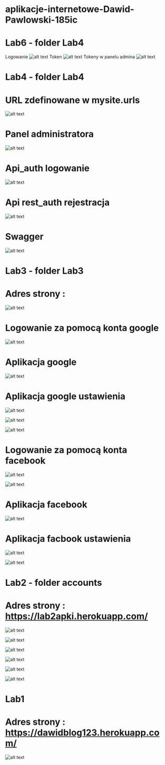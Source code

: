 # aplikacje-internetowe-Dawid-Pawlowski-185ic

# Lab6 - folder Lab4
Logowanie 
![alt text](https://github.com/DawidPawlowski123/aplikacje-internetowe-Dawid-Pawlowski-185ic/blob/main/lab4/1.7.png)
Token
![alt text](https://github.com/DawidPawlowski123/aplikacje-internetowe-Dawid-Pawlowski-185ic/blob/main/lab4/2.7.png)
Tokeny w panelu admina
![alt text](https://github.com/DawidPawlowski123/aplikacje-internetowe-Dawid-Pawlowski-185ic/blob/main/lab4/3.7.png)
# Lab4 - folder Lab4

# URL zdefinowane w mysite.urls
![alt text](https://github.com/DawidPawlowski123/aplikacje-internetowe-Dawid-Pawlowski-185ic/blob/main/lab4/1.png)

# Panel administratora
![alt text](https://github.com/DawidPawlowski123/aplikacje-internetowe-Dawid-Pawlowski-185ic/blob/main/lab4/2.png)

# Api_auth logowanie
![alt text](https://github.com/DawidPawlowski123/aplikacje-internetowe-Dawid-Pawlowski-185ic/blob/main/lab4/3.png)

# Api rest_auth rejestracja
![alt text](https://github.com/DawidPawlowski123/aplikacje-internetowe-Dawid-Pawlowski-185ic/blob/main/lab4/5.png)

# Swagger
![alt text](https://github.com/DawidPawlowski123/aplikacje-internetowe-Dawid-Pawlowski-185ic/blob/main/lab4/6.png)

# Lab3 - folder Lab3

# Adres strony :

![alt text](https://github.com/DawidPawlowski123/aplikacje-internetowe-Dawid-Pawlowski-185ic/blob/main/lab3/screens/3.1.png)

# Logowanie za pomocą konta google
![alt text](https://github.com/DawidPawlowski123/aplikacje-internetowe-Dawid-Pawlowski-185ic/blob/main/lab3/screens/3.2.png)

# Aplikacja google
![alt text](https://github.com/DawidPawlowski123/aplikacje-internetowe-Dawid-Pawlowski-185ic/blob/main/lab3/screens/3.3.png)

# Aplikacja google ustawienia
![alt text](https://github.com/DawidPawlowski123/aplikacje-internetowe-Dawid-Pawlowski-185ic/blob/main/lab3/screens/3.4.png)

![alt text](https://github.com/DawidPawlowski123/aplikacje-internetowe-Dawid-Pawlowski-185ic/blob/main/lab3/screens/3.5.png)

![alt text](https://github.com/DawidPawlowski123/aplikacje-internetowe-Dawid-Pawlowski-185ic/blob/main/lab3/screens/3.6.png)

# Logowanie za pomocą konta facebook
![alt text](https://github.com/DawidPawlowski123/aplikacje-internetowe-Dawid-Pawlowski-185ic/blob/main/lab3/screens/3.7.png)

![alt text](https://github.com/DawidPawlowski123/aplikacje-internetowe-Dawid-Pawlowski-185ic/blob/main/lab3/screens/3.8.png)

# Aplikacja facebook
![alt text](https://github.com/DawidPawlowski123/aplikacje-internetowe-Dawid-Pawlowski-185ic/blob/main/lab3/screens/3.9.png)

# Aplikacja facbook ustawienia
![alt text](https://github.com/DawidPawlowski123/aplikacje-internetowe-Dawid-Pawlowski-185ic/blob/main/lab3/screens/3.10.png)

![alt text](https://github.com/DawidPawlowski123/aplikacje-internetowe-Dawid-Pawlowski-185ic/blob/main/lab3/screens/3.11.png)
# Lab2 - folder accounts 

# Adres strony : https://lab2apki.herokuapp.com/

![alt text](https://github.com/DawidPawlowski123/aplikacje-internetowe-Dawid-Pawlowski-185ic/blob/main/accounts/2.png)

![alt text](https://github.com/DawidPawlowski123/aplikacje-internetowe-Dawid-Pawlowski-185ic/blob/main/accounts/2.2.png)

![alt text](https://github.com/DawidPawlowski123/aplikacje-internetowe-Dawid-Pawlowski-185ic/blob/main/accounts/2.3.png)

![alt text](https://github.com/DawidPawlowski123/aplikacje-internetowe-Dawid-Pawlowski-185ic/blob/main/accounts/2.4.png)

![alt text](https://github.com/DawidPawlowski123/aplikacje-internetowe-Dawid-Pawlowski-185ic/blob/main/accounts/2.5.png)

![alt text](https://github.com/DawidPawlowski123/aplikacje-internetowe-Dawid-Pawlowski-185ic/blob/main/accounts/2.6.png)




# Lab1

# Adres strony : https://dawidblog123.herokuapp.com/

![alt text](https://github.com/DawidPawlowski123/aplikacje-internetowe-Dawid-Pawlowski-185ic/blob/main/Lab1/1.png)
